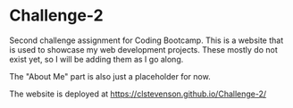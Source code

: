 # Challenge-2
Second challenge assignment for Coding Bootcamp. This is a website that is used to showcase my web development projects. These mostly do not exist yet, so I will be adding them as I go along.

The "About Me" part is also just a placeholder for now.

The website is deployed at https://clstevenson.github.io/Challenge-2/
